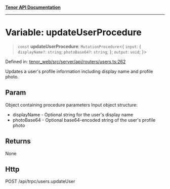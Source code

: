 [**Tenor API Documentation**](../../README.md)

***

# Variable: updateUserProcedure

> `const` **updateUserProcedure**: `MutationProcedure`\<\{ `input`: \{ `displayName?`: `string`; `photoBase64?`: `string`; \}; `output`: `void`; \}\>

Defined in: [tenor\_web/src/server/api/routers/users.ts:262](https://github.com/Apantli/Tenor/blob/293d0ddb2d5307c4150fcd161249995fd5278c7d/tenor_web/src/server/api/routers/users.ts#L262)

Updates a user's profile information including display name and profile photo.

## Param

Object containing procedure parameters
Input object structure:
- displayName - Optional string for the user's display name
- photoBase64 - Optional base64-encoded string of the user's profile photo

## Returns

None

## Http

POST /api/trpc/users.updateUser
